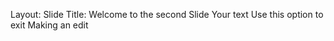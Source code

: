 Layout: Slide 
Title: Welcome to the second Slide
Your text 
Use this option to exit
Making an edit
